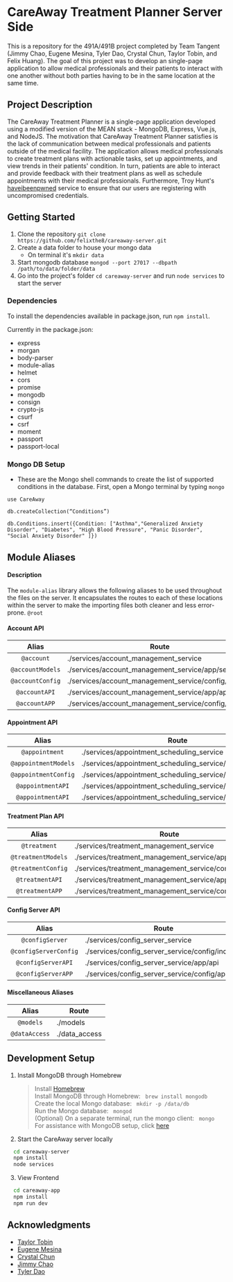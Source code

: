 # CareAway Treatment Planner Server Side
This is a repository for the 491A/491B project completed by Team Tangent (Jimmy Chao, Eugene Mesina, Tyler Dao, Crystal Chun, Taylor Tobin, and Felix Huang). The goal of this project was to develop an single-page application to allow medical professionals and their patients to interact with one another without both parties having to be in the same location at the same time. 

## Project Description
The CareAway Treatment Planner is a single-page application developed using a modified version of the MEAN stack - MongoDB, Express, Vue.js, and NodeJS. The motivation that CareAway Treatment Planner satisfies is the lack of communication between medical professionals and patients outside of the medical facility. The application allows medical professionals to create treatment plans with actionable tasks, set up appointments, and view trends in their patients' condition. In turn, patients are able to interact and provide feedback with their treatment plans as well as schedule appointments with their medical professionals. Furthermore, Troy Hunt's [haveibeenpwned](https://haveibeenpwned.com/Passwords) service to ensure that our users are registering with uncompromised credentials. 

## Getting Started
1. Clone the repository `git clone https://github.com/felixthe8/careaway-server.git`
2. Create a data folder to house your mongo data
   * On terminal it's `mkdir data`
3. Start mongodb database `mongod --port 27017 --dbpath /path/to/data/folder/data`
4. Go into the project's folder `cd careaway-server` and run `node services` to start the server

### Dependencies
To install the dependencies available in package.json, run `npm install`. 

Currently in the package.json:
* express
* morgan
* body-parser
* module-alias
* helmet
* cors
* promise
* mongodb
* consign
* crypto-js
* csurf
* csrf
* moment
* passport
* passport-local

### Mongo DB Setup
* These are the Mongo shell commands to create the list of supported conditions in the database. First, open a Mongo terminal by typing `mongo`

```
use CareAway
```
```
db.createCollection(“Conditions”)
```

```
db.Conditions.insert({Condition: ["Asthma","Generalized Anxiety Disorder", "Diabetes", "High Blood Pressure", "Panic Disorder", "Social Anxiety Disorder" ]})
```

## Module Aliases
#### Description
The `module-alias` library allows the following aliases to be used throughout the files on the server. It encapsulates the routes to each of these locations within the server to make the importing files both cleaner and less error-prone.
`@root`

#### Account API
| Alias           | Route                                                     | 
| :-------------: |-----------------------------------------------------------| 
| `@account`      | ./services/account_management_service                     | 
| `@accountModels`| ./services/account_management_service/app/setup           |
| `@accountConfig`| ./services/account_management_service/config/index.js     |
| `@accountAPI`   | ./services/account_management_service/app/api             |
| `@accountAPP`   | ./services/account_management_service/config/app.js       |


#### Appointment API
| Alias                | Route                                                     | 
| :-------------------:|-----------------------------------------------------------| 
| `@appointment`       | ./services/appointment_scheduling_service                 |
| `@appointmentModels` | ./services/appointment_scheduling_service/app/setup       |
| `@appointmentConfig` | ./services/appointment_scheduling_service/config/index.js |
| `@appointmentAPI`    | ./services/appointment_scheduling_service/app/api         |
| `@appointmentAPI`    | ./services/appointment_scheduling_service/config/app.js   |



#### Treatment Plan API
| Alias             | Route                                                    | 
| :---------------: |----------------------------------------------------------| 
| `@treatment`      | ./services/treatment_management_service                  |
| `@treatmentModels`| ./services/treatment_management_service/app/setup        |
| `@treatmentConfig`| ./services/treatment_management_service/config/index.js  |
| `@treatmentAPI`   | ./services/treatment_management_service/app/api          |
| `@treatmentAPP`   | ./services/treatment_management_service/config/app.js    |



#### Config Server API
| Alias                | Route                                                | 
| :------------------: |------------------------------------------------------| 
| `@configServer`      | ./services/config_server_service                     | 
| `@configServerConfig`| ./services/config_server_service/config/index.js     |
| `@configServerAPI`   | ./services/config_server_service/app/api             |
| `@configServerAPP`   | ./services/config_server_service/config/app.js       |


#### Miscellaneous Aliases
| Alias              | Route          | 
| :----------------: |----------------| 
| `@models`          | ./models       | 
| `@dataAccess`      | ./data_access  | 


## Development Setup

1. Install MongoDB through Homebrew
   > Install [Homebrew](https://brew.sh/)  
   > Install MongoDB through Homebrew: ```  brew install mongodb ```  
   > Create the local Mongo database: ```  mkdir -p /data/db ```  
   > Run the Mongo database: ```  mongod ```  
   > (Optional) On a separate terminal, run the mongo client: ``` mongo```  
   > For assistance with MongoDB setup, click [here](https://docs.mongodb.com/manual/tutorial/install-mongodb-on-os-x/)

2. Start the CareAway server locally
``` bash
  cd careaway-server
  npm install
  node services
```
3. View Frontend
``` bash
  cd careaway-app
  npm install
  npm run dev
```

## Acknowledgments
* [Taylor Tobin](https://github.com/19TT94) 
* [Eugene Mesina](https://github.com/EugeneMesina)
* [Crystal Chun](https://github.com/CrystalChun)
* [Jimmy Chao](https://github.com/Lazer7)
* [Tyler Dao](https://github.com/fireclimbers) 

